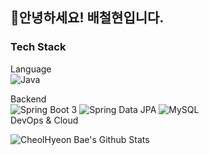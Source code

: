## 🙏안녕하세요! 배철현입니다.

### Tech Stack

Language<br>
![Java](https://img.shields.io/badge/java-%23ED8B00.svg?style=flat&logo=openjdk&logoColor=white)

Backend<br>
![Spring Boot 3](https://img.shields.io/badge/SpringBoot_3-6DB33F?style=flat&logo=springboot&logoColor=white) ![Spring Data JPA](https://img.shields.io/badge/Spring_Data_JPA-59666C?style=flat&logo=hibernate&logoColor=white) ![MySQL](https://img.shields.io/badge/MySQL_8-4479A1?style=flat&logo=mysql&logoColor=white) <br>
DevOps &amp; Cloud<br>

![CheolHyeon Bae's Github Stats](https://github-readme-stats.vercel.app/api?username=baecheolhyeon&show_icons=true)
